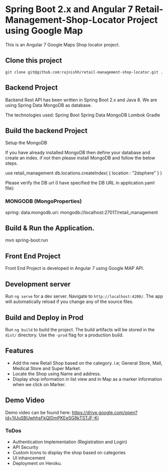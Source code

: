 # Spring Boot 2.x and Angular 7 Retail-Management-Shop-Locator Project using Google Map

This is an Angular 7 Google Maps Shop locator project. 

## Clone this project

```
git clone git@github.com:rajnishh/retail-management-shop-locator.git .

```

## Backend Project

Backend Rest API has been written in Spring Boot 2.x and Java 8. We are using Spring Data MongoDB as database.

The technologies used:
  Spring Boot
  Spring Data MongoDB
  Lombok
  Gradle
  
## Build the backend Project

Setup the MongoDB 

If you have already installed MongoDB then define your database and create an index. if not then please install MongoDB and follow the below steps.

  use retail_management
  db.locations.createIndex( { location : "2dsphere" } )
  
Please verify the DB url (I have specified the DB URL in application.yaml file):
  
  ### MONGODB (MongoProperties)
spring:
  data.mongodb.uri: mongodb://localhost:27017/retail_management

## Build & Run the Application.

mvn spring-boot:run


## Front End Project
Front End Project is developed in Angular 7 using Google MAP API.

## Development server

Run `ng serve` for a dev server. Navigate to `http://localhost:4200/`. The app will automatically reload if you change any of the source files.

## Build and Deploy in Prod

Run `ng build` to build the project. The build artifacts will be stored in the `dist/` directory. Use the `-prod` flag for a production build.

## Features

* Add the new Retail Shop based on the category. i.e; General Store, Mall, Medical Store and Super Market.
* Locate the Shop using Name and address.
* Display shop information in list view and in Map as a marker information when we click on Marker.

## Demo Video
Demo video can be found here:
https://drive.google.com/open?id=1iUuSBUwhhsFkQIDmPKEeSG8kTSTJF-Ki

### ToDos

* Authentication Implementation (Registration and Login)
* API Security
* Custom Icons to display the shop based on categories
* UI inhancement
* Deployment on Heroku.

